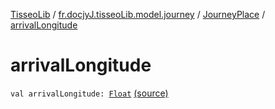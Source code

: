 [TisseoLib](../../index.md) / [fr.docjyJ.tisseoLib.model.journey](../index.md) / [JourneyPlace](index.md) / [arrivalLongitude](./arrival-longitude.md)

# arrivalLongitude

`val arrivalLongitude: `[`Float`](https://kotlinlang.org/api/latest/jvm/stdlib/kotlin/-float/index.html) [(source)](https://github.com/docjyJ/TisseoLib/tree/master/src/main/kotlin/fr/docjyJ/tisseoLib/model/journey/JourneyPlace.kt#L6)